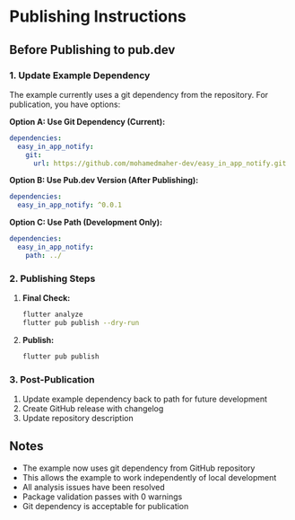 # Publishing Instructions

## Before Publishing to pub.dev

### 1. Update Example Dependency

The example currently uses a git dependency from the repository. For publication, you have options:

**Option A: Use Git Dependency (Current):**

```yaml
dependencies:
  easy_in_app_notify:
    git:
      url: https://github.com/mohamedmaher-dev/easy_in_app_notify.git
```

**Option B: Use Pub.dev Version (After Publishing):**

```yaml
dependencies:
  easy_in_app_notify: ^0.0.1
```

**Option C: Use Path (Development Only):**

```yaml
dependencies:
  easy_in_app_notify:
    path: ../
```

### 2. Publishing Steps

1. **Final Check:**

   ```bash
   flutter analyze
   flutter pub publish --dry-run
   ```

2. **Publish:**
   ```bash
   flutter pub publish
   ```

### 3. Post-Publication

1. Update example dependency back to path for future development
2. Create GitHub release with changelog
3. Update repository description

## Notes

- The example now uses git dependency from GitHub repository
- This allows the example to work independently of local development
- All analysis issues have been resolved
- Package validation passes with 0 warnings
- Git dependency is acceptable for publication
